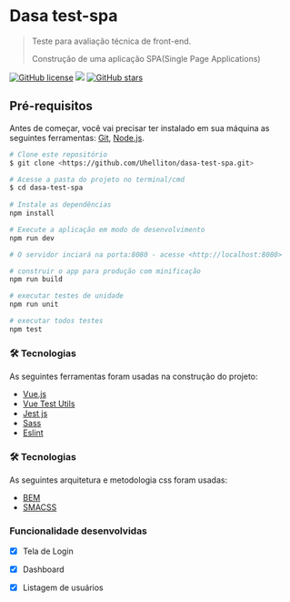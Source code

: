 # Dasa test-spa

> Teste para avaliação técnica de front-end.
>
> Construção de uma aplicação SPA(Single Page Applications)

[![GitHub license](https://img.shields.io/github/license/uhelliton/dasa-test-spa)](https://github.com/uhelliton/dasa-test-spa/blob/master/LICENSE) 
![](https://img.shields.io/badge/languege-Portuguese-yellow)
[![GitHub stars](https://img.shields.io/github/stars/uhelliton/dasa-test-spa?color=FFF300&style=social)](https://github.com/uhelliton/dasa-test-spa)

## Pré-requisitos
Antes de começar, você vai precisar ter instalado em sua máquina as seguintes ferramentas:
[Git](https://git-scm.com), [Node.js](https://nodejs.org/en/).
``` bash
# Clone este repositório
$ git clone <https://github.com/Uhelliton/dasa-test-spa.git>

# Acesse a pasta do projeto no terminal/cmd
$ cd dasa-test-spa
  
# Instale as dependências
npm install

# Execute a aplicação em modo de desenvolvimento
npm run dev

# O servidor inciará na porta:8080 - acesse <http://localhost:8080>

# construir o app para produção com minificação
npm run build

# executar testes de unidade
npm run unit

# executar todos testes
npm test
```

### 🛠 Tecnologias

As seguintes ferramentas foram usadas na construção do projeto:

- [Vue.js](https://vuejs.org/v2/guide/)
- [Vue Test Utils](https://vue-test-utils.vuejs.org/guides/)
- [Jest js](https://jestjs.io/)
- [Sass](https://sass-lang.com/)
- [Eslint](https://eslint.org/)

### 🛠 Tecnologias

As seguintes arquitetura e metodologia css foram usadas:

- [BEM](http://getbem.com/)
- [SMACSS](http://smacss.com/)

### Funcionalidade desenvolvidas

- [x] Tela de Login
- [x] Dashboard
- [x] Listagem de usuários

